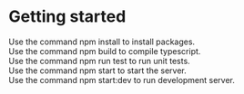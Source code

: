 # Getting started

Use the command npm install to install packages.  
Use the command npm build to compile typescript.  
Use the command npm run test to run unit tests.  
Use the command npm start to start the server.  
Use the command npm start:dev to run development server.  
